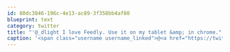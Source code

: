 ```yaml
---
id: 80dc3846-196c-4e13-ac89-3f358bb4af80
blueprint: text
category: twitter
title: "'@_dlight I love Feedly. Use it on my tablet &amp; in chrome."
caption: '<span class="username username_linked">@<a href="https://twitter.com/_dlight" title="Битюцкий Корнилий">_dlight</a></span> I love Feedly. Use it on my tablet &amp; in chrome.'
---
```

